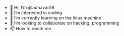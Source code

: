 - 👋 Hi, I’m @adhavan18
- 👀 I’m interested in coding
- 🌱 I’m currently learning on the linux machine
- 💞️ I’m looking to collaborate on hacking, programming
- 📫 How to reach me 
